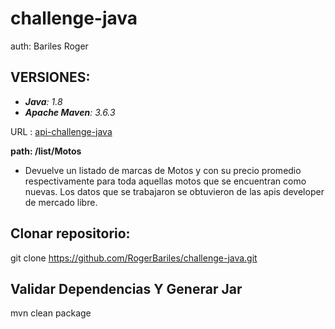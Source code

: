 # challenge-java
auth: Bariles Roger


## VERSIONES:

* _**Java**: 1.8_
* _**Apache Maven**: 3.6.3_

URL : [api-challenge-java](http://www.dropwizard.io/1.0.2/docs/)

**path: /list/Motos**
* Devuelve un listado de marcas de Motos y con su precio promedio respectivamente para toda aquellas motos que se encuentran como nuevas.
Los datos que se trabajaron se obtuvieron de las apis developer de mercado libre.

## Clonar repositorio:

git clone https://github.com/RogerBariles/challenge-java.git

## Validar Dependencias Y Generar Jar
mvn clean package

